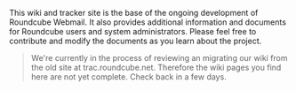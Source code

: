 This wiki and tracker site is the base of the ongoing development of Roundcube Webmail. It also provides additional information and documents for Roundcube users and system administrators. Please feel free to contribute and modify the documents as you learn about the project.

> We're currently in the process of reviewing an migrating our wiki from the old site at trac.roundcube.net.
> Therefore the wiki pages you find here are not yet complete. Check back in a few days.

